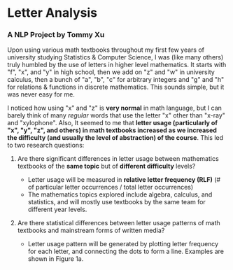 # Letter Analysis 
### A NLP Project by Tommy Xu

Upon using various math textbooks throughout my first few years of
university studying Statistics & Computer Science, I was (like many
 others) truly humbled by the use of letters in higher level mathematics. 
It starts with "f", "x", and "y" in high school, then we add on "z" and "w" in
university calculus, then a bunch of "a", "b", "c" for arbitrary integers and 
"g" and "h" for relations & functions in discrete mathematics. This sounds simple, but
it was never easy for me. 

I noticed how using "x" and "z" is **very normal** in math language, but I can barely 
think of many *regular* words that use the letter "x" other than "x-ray" and "xylophone". 
Also, It seemed to me that **letter usage (particularly of "x", "y", "z", and others) 
in math textbooks increased as we increased the difficulty (and usually the level of abstraction) 
of the course**. This led to two research questions:

1) Are there significant differences in letter usage between mathematics textbooks of 
the **same topic** but of **different difficulty** levels?
   - Letter usage will be measured in **relative letter frequency (RLF)** (# of particular letter 
     occurrences / total letter occurrences)
   - The mathematics topics explored include algebra, calculus, and statistics, and will 
     mostly use textbooks by the same team for different year levels.
     
     
2) Are there statistical differences between letter usage patterns of math textbooks 
   and mainstream forms of written media?
   - Letter usage pattern will be generated by plotting letter frequency for each letter,
     and connecting the dots to form a line. Examples are shown in Figure 1a.
     

